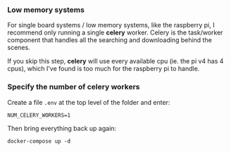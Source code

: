 ### Low memory systems

For single board systems / low memory systems, like the raspberry pi, I recommend only running a single **celery** worker.  Celery is the task/worker component that
handles all the searching and downloading behind the scenes.
    
If you skip this step, **celery** will use every available cpu (ie. the pi v4 has 4 cpus), which I've found is too much for the raspberry pi to handle.

### Specify the number of celery workers

Create a file `.env` at the top level of the folder and enter:

    NUM_CELERY_WORKERS=1
    
Then bring everything back up again:

    docker-compose up -d
